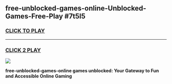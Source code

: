 
## free-unblocked-games-online-Unblocked-Games-Free-Play #7t5l5
<h3>
<a href="https://us.freeplayer.one?title=free-unblocked-games-online&ref=9M">CLICK TO PLAY</a></h3>
<hr>

<h3>
<a href="https://us.freeplayer.one?title=free-unblocked-games-online&ref=9M">CLICK 2 PLAY</a>
  
</h3>

<a href="https://us.freeplayer.one?title=free-unblocked-games-online&ref=9M"><img src="https://clearcache.store/games.png"></a>


**free-unblocked-games-online games unblocked: Your Gateway to Fun and Accessible Online Gaming**

